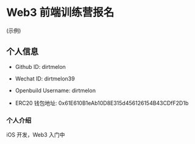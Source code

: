 # Web3 前端训练营报名
(示例)
## 个人信息

* Github ID: dirtmelon

* Wechat ID: dirtmelon39

* Openbuild Username: dirtmelon

* ERC20 钱包地址: 0x61E610B1eAb10D8E315d456126154B43CDfF2D1b

### 个人介绍

iOS 开发，Web3 入门中
